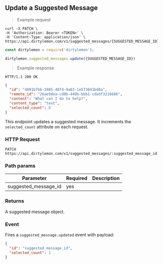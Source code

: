 ## Update a Suggested Message

> Example request

```shell
curl -X PATCH \
-H 'Authorization: Bearer <TOKEN>' \
-H 'Content-Type: application/json' \
https://api.dirtylemon.com/v1/suggested_messages/{SUGGESTED_MESSAGE_ID}
```

```javascript
const dirtylemon = require('dirtylemon');

dirtylemon.suggested_messages.update({SUGGESTED_MESSAGE_ID})
```

> Example response

```http
HTTP/1.1 200 OK
```

```json
{
  "id": "4891b7bb-1985-48f4-9a03-1e573041bd8a",
  "remote_id": "26ae9dea-cd8b-449b-bbb1-cdedf3216686",
  "content": "What can I do to help?",
  "content_type": "text",
  "selected_count": 8
}
```

This endpoint updates a suggested message. It increments the `selected_count` attribute on each request.

### HTTP Request

`PATCH https://api.dirtylemon.com/v1/suggested_messages/:suggested_message_id`

### Path params

| Parameter | Required | Description |
| --------- | -------- | ------------|
| suggested_message_id | yes |  |

### Returns

A suggested message object.

### Event

Fires a `suggested_message.updated` event with payload:

```json
{
  "id": "suggested_message_id",
  "selected_count": 1
}
```
